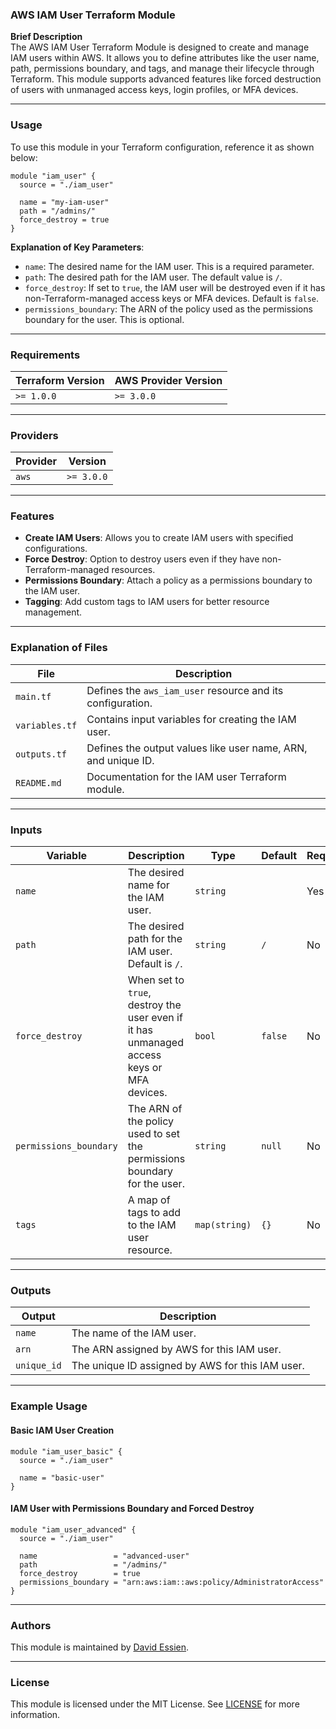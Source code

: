 ### AWS IAM User Terraform Module

**Brief Description**  
The AWS IAM User Terraform Module is designed to create and manage IAM users within AWS. It allows you to define attributes like the user name, path, permissions boundary, and tags, and manage their lifecycle through Terraform. This module supports advanced features like forced destruction of users with unmanaged access keys, login profiles, or MFA devices.

---

### Usage

To use this module in your Terraform configuration, reference it as shown below:

```hcl
module "iam_user" {
  source = "./iam_user"

  name = "my-iam-user"
  path = "/admins/"
  force_destroy = true
}
```

**Explanation of Key Parameters**:

- `name`: The desired name for the IAM user. This is a required parameter.
- `path`: The desired path for the IAM user. The default value is `/`.
- `force_destroy`: If set to `true`, the IAM user will be destroyed even if it has non-Terraform-managed access keys or MFA devices. Default is `false`.
- `permissions_boundary`: The ARN of the policy used as the permissions boundary for the user. This is optional.

---

### Requirements

| **Terraform Version** | **AWS Provider Version** |
| --------------------- | ------------------------ |
| `>= 1.0.0`            | `>= 3.0.0`               |

---

### Providers

| **Provider** | **Version** |
| ------------ | ----------- |
| `aws`        | `>= 3.0.0`  |

---

### Features

- **Create IAM Users**: Allows you to create IAM users with specified configurations.
- **Force Destroy**: Option to destroy users even if they have non-Terraform-managed resources.
- **Permissions Boundary**: Attach a policy as a permissions boundary to the IAM user.
- **Tagging**: Add custom tags to IAM users for better resource management.

---

### Explanation of Files

| **File**       | **Description**                                               |
| -------------- | ------------------------------------------------------------- |
| `main.tf`      | Defines the `aws_iam_user` resource and its configuration.    |
| `variables.tf` | Contains input variables for creating the IAM user.           |
| `outputs.tf`   | Defines the output values like user name, ARN, and unique ID. |
| `README.md`    | Documentation for the IAM user Terraform module.              |

---

### Inputs

| **Variable**           | **Description**                                                                           | **Type**      | **Default** | **Required** |
| ---------------------- | ----------------------------------------------------------------------------------------- | ------------- | ----------- | ------------ |
| `name`                 | The desired name for the IAM user.                                                        | `string`      |             | Yes          |
| `path`                 | The desired path for the IAM user. Default is `/`.                                        | `string`      | `/`         | No           |
| `force_destroy`        | When set to `true`, destroy the user even if it has unmanaged access keys or MFA devices. | `bool`        | `false`     | No           |
| `permissions_boundary` | The ARN of the policy used to set the permissions boundary for the user.                  | `string`      | `null`      | No           |
| `tags`                 | A map of tags to add to the IAM user resource.                                            | `map(string)` | `{}`        | No           |

---

### Outputs

| **Output**  | **Description**                                  |
| ----------- | ------------------------------------------------ |
| `name`      | The name of the IAM user.                        |
| `arn`       | The ARN assigned by AWS for this IAM user.       |
| `unique_id` | The unique ID assigned by AWS for this IAM user. |

---

### Example Usage

#### Basic IAM User Creation

```hcl
module "iam_user_basic" {
  source = "./iam_user"

  name = "basic-user"
}
```

#### IAM User with Permissions Boundary and Forced Destroy

```hcl
module "iam_user_advanced" {
  source = "./iam_user"

  name                 = "advanced-user"
  path                 = "/admins/"
  force_destroy        = true
  permissions_boundary = "arn:aws:iam::aws:policy/AdministratorAccess"
}
```

---

### Authors

This module is maintained by [David Essien](https://davidessien.com).

---

### License

This module is licensed under the MIT License. See [LICENSE](LICENSE) for more information.

